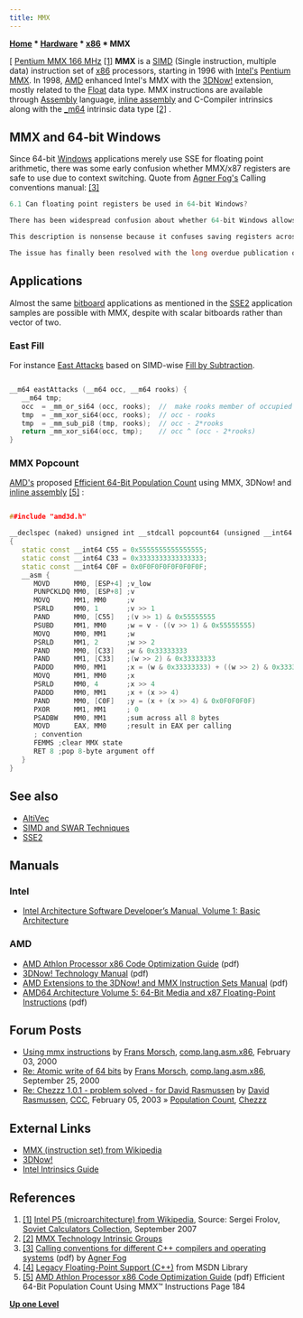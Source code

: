 ```yaml
---
title: MMX
---
```

**[Home](Home "Home") \* [Hardware](Hardware "Hardware") \* [x86](X86 "X86") \* MMX**



[ [Pentium MMX 166 MHz](https://en.wikipedia.org/wiki/Intel_P5_%28microarchitecture%29) <a id="cite-note-1" href="#cite-ref-1">[1]</a>
**MMX** is a [SIMD](SIMD_and_SWAR_Techniques "SIMD and SWAR Techniques") (Single instruction, multiple data) instruction set of [x86](X86 "X86") processors, starting in 1996 with [Intel's](Intel "Intel") [Pentium MMX](https://en.wikipedia.org/wiki/Intel_P5_%28microarchitecture%29). In 1998, [AMD](AMD "AMD") enhanced Intel's MMX with the [3DNow!](https://en.wikipedia.org/wiki/3DNow) extension, mostly related to the [Float](Float "Float") data type. MMX instructions are available through [Assembly](Assembly "Assembly") language, [inline assembly](Assembly#InlineAssembly "Assembly") and C-Compiler intrinsics along with the [\_m64](http://msdn.microsoft.com/en-us/library/08x3t697%28v=VS.100%29.aspx) intrinsic data type <a id="cite-note-2" href="#cite-ref-2">[2]</a> . 



## MMX and 64-bit Windows


Since 64-bit [Windows](Windows "Windows") applications merely use SSE for floating point arithmetic, there was some early confusion whether MMX/x87 registers are safe to use due to context switching. Quote from [Agner Fog's](http://www.agner.org/) Calling conventions manual: <a id="cite-note-3" href="#cite-ref-3">[3]</a>




```C++
6.1 Can floating point registers be used in 64-bit Windows?

```


```C++
There has been widespread confusion about whether 64-bit Windows allows the use of the floating point registers ST(0)-ST(7) and the MM0 - MM7 registers that are aliased upon these. One early technical document found at Microsoft's website says x87/MMX registers are unavailable to Native Windows64 applications" (Rich Brunner: Technical Details Of Microsoft® Windows® For The AMD64 Platform, Dec. 2003). An AMD document says: "64-bit Microsoft Windows does not strongly support MMX and 3Dnow! instruction sets in the 64-bit native mode" (Porting and Optimizing Multimedia Codecs for AMD64 architecture on Microsoft® Windows®, July 21, 2004). A document in Microsoft's MSDN says: "A caller must also handle the following issues when calling a callee: [...] Legacy Floating-Point Support: The MMX and floating-point stack registers (MM0-MM7/ST0-ST7) are volatile. That is, these legacy floating-point stack registers do not have their state preserved across context switches" (MSDN: Kernel-Mode Driver Architecture: Windows DDK: Other Calling Convention Process Issues. Preliminary, June 14, 2004; February 18, 2005).

```


```C++
This description is nonsense because it confuses saving registers across function calls and saving registers across context switches. Some versions of the Microsoft assembler ml64 (e.g. v. 8.00.40310) gives the following message when attempts are made to use floating point registers in 64 bit mode: "error A2222: x87 and MMX instructions disallowed; legacy  FP state not saved in Win64". However, a public discussion forum quotes the following answers from Microsoft engineers regarding this issue: "From: Program Manager in Visual C++ Group, Sent: Thursday, May 26, 2005 10:38 AM. It does preserve the state. It's the DDK page that has stale information, which I've requested it to be changed. Let them know that the OS does preserve state of x87 and MMX registers on context switches." and "From: Software Engineer in Windows Kernel Group, Sent: Thursday, May 26, 2005 11:06 AM. For user threads the state of legacy floating point is preserved at context switch. But it is not true for kernel threads. [Kernel mode](https://en.wikipedia.org/wiki/Kernel_mode#Supervisor_mode) drivers can not use legacy floating point instructions."

```


```C++
The issue has finally been resolved with the long overdue publication of a more detailed ABI for x64 Windows in the form of a document entitled "x64 Software Conventions", well hidden in the bin directory (not the help directory) of some compiler packages. This document says: "The MMX and floating-point stack registers (MM0-MM7/ST0-ST7) are preserved across context switches. There is no explicit calling convention for these registers. The use of these registers is strictly prohibited in kernel mode code." The same text has later appeared at the [Microsoft](Microsoft "Microsoft") website <a id="cite-note-4" href="#cite-ref-4">[4]</a>.

```

## Applications


Almost the same [bitboard](Bitboards "Bitboards") applications as mentioned in the [SSE2](SSE2 "SSE2") application samples are possible with MMX, despite with scalar bitboards rather than vector of two.



### East Fill


For instance [East Attacks](SSE2#EastAttacks "SSE2") based on SIMD-wise [Fill by Subtraction](Fill_by_Subtraction "Fill by Subtraction").




```C++

__m64 eastAttacks (__m64 occ, __m64 rooks) {
   __m64 tmp;
   occ  = _mm_or_si64 (occ, rooks);  //  make rooks member of occupied
   tmp  = _mm_xor_si64(occ, rooks);  // occ - rooks
   tmp  = _mm_sub_pi8 (tmp, rooks);  // occ - 2*rooks
   return _mm_xor_si64(occ, tmp);    // occ ^ (occ - 2*rooks)
}

```





### MMX Popcount


[AMD's](AMD "AMD") proposed [Efficient 64-Bit Population Count](Population_Count "Population Count") using MMX, 3DNow! and [inline assembly](Assembly#InlineAssembly "Assembly") <a id="cite-note-5" href="#cite-ref-5">[5]</a> :




```C++

##include "amd3d.h"

__declspec (naked) unsigned int __stdcall popcount64 (unsigned __int64 v)
{
   static const __int64 C55 = 0x5555555555555555;
   static const __int64 C33 = 0x3333333333333333;
   static const __int64 C0F = 0x0F0F0F0F0F0F0F0F;
   __asm {
      MOVD      MM0, [ESP+4] ;v_low
      PUNPCKLDQ MM0, [ESP+8] ;v
      MOVQ      MM1, MM0     ;v
      PSRLD     MM0, 1       ;v >> 1
      PAND      MM0, [C55]   ;(v >> 1) & 0x55555555
      PSUBD     MM1, MM0     ;w = v - ((v >> 1) & 0x55555555)
      MOVQ      MM0, MM1     ;w
      PSRLD     MM1, 2       ;w >> 2
      PAND      MM0, [C33]   ;w & 0x33333333
      PAND      MM1, [C33]   ;(w >> 2) & 0x33333333
      PADDD     MM0, MM1     ;x = (w & 0x33333333) + ((w >> 2) & 0x33333333)
      MOVQ      MM1, MM0     ;x
      PSRLD     MM0, 4       ;x >> 4
      PADDD     MM0, MM1     ;x + (x >> 4)
      PAND      MM0, [C0F]   ;y = (x + (x >> 4) & 0x0F0F0F0F)
      PXOR      MM1, MM1     ; 0
      PSADBW    MM0, MM1     ;sum across all 8 bytes
      MOVD      EAX, MM0     ;result in EAX per calling
      ; convention
      FEMMS ;clear MMX state
      RET 8 ;pop 8-byte argument off
   }
}

```

## See also


* [AltiVec](AltiVec "AltiVec")
* [SIMD and SWAR Techniques](SIMD_and_SWAR_Techniques "SIMD and SWAR Techniques")
* [SSE2](SSE2 "SSE2")


## Manuals


### Intel


* [Intel Architecture Software Developer’s Manual, Volume 1: Basic Architecture](https://www.intel.com/content/www/us/en/architecture-and-technology/64-ia-32-architectures-software-developer-vol-1-manual.html)


### AMD


* [AMD Athlon Processor x86 Code Optimization Guide](http://www.ii.uib.no/~osvik/amd_opt/22007k.pdf) (pdf)
* [3DNow! Technology Manual](https://tams.informatik.uni-hamburg.de/lectures/2002ss/vorlesung/pc-technologie/docs/amd-3dnow.pdf) (pdf)
* [AMD Extensions to the 3DNow! and MMX Instruction Sets Manual](http://refspecs.linuxbase.org/AMD-extensions.pdf) (pdf)
* [AMD64 Architecture Volume 5: 64-Bit Media and x87 Floating-Point Instructions](https://support.amd.com/TechDocs/26569_APM_v5.pdf) (pdf)


## Forum Posts


* [Using mmx instructions](https://groups.google.com/group/comp.lang.asm.x86/browse_frm/thread/312f0fd0558723c2) by [Frans Morsch](Frans_Morsch "Frans Morsch"), [comp.lang.asm.x86](https://groups.google.com/group/comp.lang.asm.x86/topics), February 03, 2000
* [Re: Atomic write of 64 bits](https://groups.google.com/group/comp.lang.asm.x86/browse_frm/thread/ab55c5d57a3a1fd1) by [Frans Morsch](Frans_Morsch "Frans Morsch"), [comp.lang.asm.x86](https://groups.google.com/group/comp.lang.asm.x86/topics), September 25, 2000
* [Re: Chezzz 1.0.1 - problem solved - for David Rasmussen](https://www.stmintz.com/ccc/index.php?id=281989) by [David Rasmussen](David_Rasmussen "David Rasmussen"), [CCC](CCC "CCC"), February 05, 2003 » [Population Count](Population_Count "Population Count"), [Chezzz](Chezzz "Chezzz")


## External Links


* [MMX (instruction set) from Wikipedia](https://en.wikipedia.org/wiki/MMX_%28instruction_set%29)
* [3DNow!](https://en.wikipedia.org/wiki/3DNow!)
* [Intel Intrinsics Guide](http://software.intel.com/sites/landingpage/IntrinsicsGuide/)


## References


1. <a id="cite-ref-1" href="#cite-note-1">[1]</a> [Intel P5 (microarchitecture) from Wikipedia](https://en.wikipedia.org/wiki/Intel_P5_%28microarchitecture%29), Source: Sergei Frolov, [Soviet Calculators Collection](http://www.leningrad.su/museum/), September 2007
2. <a id="cite-ref-2" href="#cite-note-2">[2]</a> [MMX Technology Intrinsic Groups](http://msdn.microsoft.com/en-us/library/ccky3awe%28v=VS.100%29.aspx)
3. <a id="cite-ref-3" href="#cite-note-3">[3]</a> [Calling conventions for different C++ compilers and operating systems](http://www.agner.org/optimize/calling_conventions.pdf) (pdf) by [Agner Fog](http://www.agner.org/)
4. <a id="cite-ref-4" href="#cite-note-4">[4]</a> [Legacy Floating-Point Support (C++)](http://msdn.microsoft.com/en-us/library/a32tsf7t%28v=VS.100%29.aspx) from MSDN Library
5. <a id="cite-ref-5" href="#cite-note-5">[5]</a> [AMD Athlon Processor x86 Code Optimization Guide](http://www.ii.uib.no/~osvik/amd_opt/22007k.pdf) (pdf) Efficient 64-Bit Population Count Using MMX™ Instructions Page 184

**[Up one Level](X86 "X86")**







 

